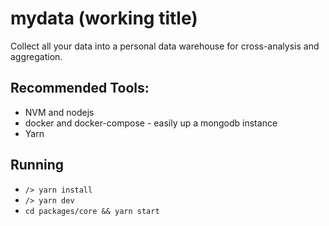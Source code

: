 # mydata (working title)

Collect all your data into a personal data warehouse for cross-analysis and aggregation.

## Recommended Tools:

* NVM and nodejs
* docker and docker-compose - easily up a mongodb instance
* Yarn

## Running

* `/> yarn install`
* `/> yarn dev`
* `cd packages/core && yarn start`
